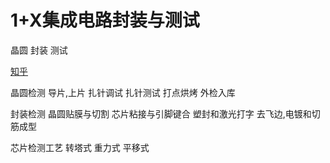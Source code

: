 # 1+X集成电路封装与测试
晶圆
封装
测试

[知乎](https://blog.csdn.net/qq_40310273/article/details/113036584)

晶圆检测
    导片,上片
    扎针调试
    扎针测试
    打点烘烤
    外检入库

封装检测
    晶圆贴膜与切割
    芯片粘接与引脚键合
    塑封和激光打字
    去飞边,电镀和切筋成型

芯片检测工艺
转塔式
重力式
平移式

